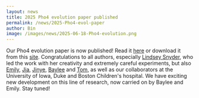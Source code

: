 ```yaml
---
layout: news
title: 2025 Pho4 evolution paper published
permalink: /news/2025-Pho4-evol-paper
author: Bin
image: /images/news/2025-06-18-Pho4-evolution.png
---
```


Our Pho4 evolution paper is now published! Read it [here](https://www.nature.com/articles/s41467-025-59244-w) or download it from this [site](). Congratulations to all authors, especially [Lindsey Snyder](https://www.binhe-lab.org/members/lindsey-snyder/), who led the work with her creativity and extremely careful experiments, but also [Emily](https://www.binhe-lab.org/members/emily-m-obrien/), [Jia](https://www.binhe-lab.org/members/jia-zhao/), [Jinye](https://www.binhe-lab.org/members/jinye-liang/), [Baylee](https://www.binhe-lab.org/members/baylee-bruce/) and [Tom](https://www.binhe-lab.org/members/tom-cassier/), as well as our collaborators at the University of Iowa, Duke and Boston Children's hospital. We have exciting new development on this line of research, now carried on by Baylee and Emily. Stay tuned!
